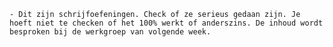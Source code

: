     - Dit zijn schrijfoefeningen. Check of ze serieus gedaan zijn. Je hoeft niet te checken of het 100% werkt of anderszins. De inhoud wordt besproken bij de werkgroep van volgende week.
